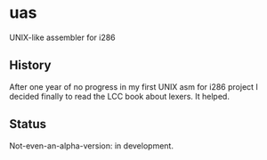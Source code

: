 # uas
UNIX-like assembler for i286

## History
After one year of no progress in my first UNIX asm for i286 project I
decided finally to read the LCC book about lexers. It helped.

## Status
Not-even-an-alpha-version: in development.
